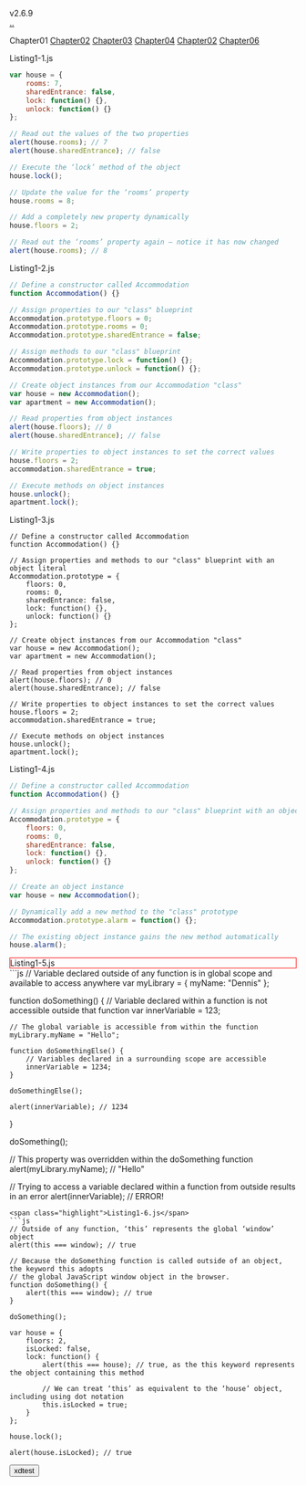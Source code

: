 v2.6.9<br>
[..](..)<br>

Chapter01 [Chapter02](Chapter02) [Chapter03](Chapter03) [Chapter04](Chapter05) [Chapter02](Chapter05) [Chapter06](Chapter06)    


<style>
span.highlight {
    background-color: blue;
}
</style>

Listing1-1.js
```js
var house = {
    rooms: 7,
    sharedEntrance: false,
    lock: function() {},
    unlock: function() {}
};

// Read out the values of the two properties
alert(house.rooms); // 7
alert(house.sharedEntrance); // false

// Execute the ‘lock’ method of the object
house.lock();

// Update the value for the ‘rooms’ property
house.rooms = 8;

// Add a completely new property dynamically
house.floors = 2;

// Read out the ‘rooms’ property again – notice it has now changed
alert(house.rooms); // 8
```
Listing1-2.js
```js
// Define a constructor called Accommodation
function Accommodation() {}

// Assign properties to our "class" blueprint
Accommodation.prototype.floors = 0;
Accommodation.prototype.rooms = 0;
Accommodation.prototype.sharedEntrance = false;

// Assign methods to our "class" blueprint
Accommodation.prototype.lock = function() {};
Accommodation.prototype.unlock = function() {};

// Create object instances from our Accommodation "class"
var house = new Accommodation();
var apartment = new Accommodation();

// Read properties from object instances
alert(house.floors); // 0
alert(house.sharedEntrance); // false

// Write properties to object instances to set the correct values
house.floors = 2;
accommodation.sharedEntrance = true;

// Execute methods on object instances
house.unlock();
apartment.lock();
```
Listing1-3.js
```
// Define a constructor called Accommodation
function Accommodation() {}

// Assign properties and methods to our "class" blueprint with an object literal
Accommodation.prototype = {
    floors: 0,
    rooms: 0,
    sharedEntrance: false,
    lock: function() {},
    unlock: function() {}
};

// Create object instances from our Accommodation "class"
var house = new Accommodation();
var apartment = new Accommodation();

// Read properties from object instances
alert(house.floors); // 0
alert(house.sharedEntrance); // false

// Write properties to object instances to set the correct values
house.floors = 2;
accommodation.sharedEntrance = true;

// Execute methods on object instances
house.unlock();
apartment.lock();
```
Listing1-4.js
```js
// Define a constructor called Accommodation
function Accommodation() {}

// Assign properties and methods to our "class" blueprint with an object literal
Accommodation.prototype = {
    floors: 0,
    rooms: 0,
    sharedEntrance: false,
    lock: function() {},
    unlock: function() {}
};

// Create an object instance
var house = new Accommodation();

// Dynamically add a new method to the "class" prototype
Accommodation.prototype.alarm = function() {};

// The existing object instance gains the new method automatically
house.alarm();
```
<div style="border:1px red solid;">Listing1-5.js</div>
```js
// Variable declared outside of any function is in global scope and available to access anywhere
var myLibrary = {
    myName: "Dennis"
};

function doSomething() {
    // Variable declared within a function is not accessible outside that function
    var innerVariable = 123;

    // The global variable is accessible from within the function
    myLibrary.myName = "Hello";

    function doSomethingElse() {
        // Variables declared in a surrounding scope are accessible
        innerVariable = 1234;
    }

    doSomethingElse();

    alert(innerVariable); // 1234
}

doSomething();

// This property was overridden within the doSomething function
alert(myLibrary.myName); // "Hello"

// Trying to access a variable declared within a function from outside results in an error
alert(innerVariable); // ERROR!
```
<span class="highlight">Listing1-6.js</span>
```js
// Outside of any function, ‘this’ represents the global ‘window’ object
alert(this === window); // true

// Because the doSomething function is called outside of an object, the keyword this adopts
// the global JavaScript window object in the browser.
function doSomething() {
    alert(this === window); // true
}

doSomething();

var house = {
    floors: 2,
    isLocked: false,
    lock: function() {
        alert(this === house); // true, as the this keyword represents the object containing this method

        // We can treat ‘this’ as equivalent to the ‘house’ object, including using dot notation
        this.isLocked = true;
    }
};

house.lock();

alert(house.isLocked); // true
```


 <button onclick="myFunction()">xdtest</button>
<script>
function myFunction() {
    var x = document.getElementById("header");
    x.getElementsByClassName("fork")[0].style.backgroundColor = "yellow";
    x.getElementsByClassName("fork")[0].style.border = "1px solid red";
    
    var y = document.getElementByID("title");
    y.getElementsByTagName("H1")[0].innerHTML = "Chapter01";
    document.getElementsByTagName("h1")[0].innerHTML = "Chapter 01";
}
//myFunction();
</script>


